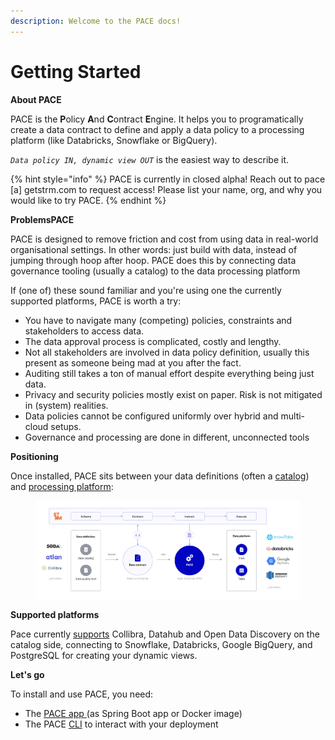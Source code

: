 ```yaml
---
description: Welcome to the PACE docs!
---
```


# Getting Started

**About PACE**

PACE is the **P**olicy **A**nd **C**ontract **E**ngine. It helps you to programatically create a data contract to define and apply a data policy to a processing platform (like Databricks, Snowflake or BigQuery). &#x20;

_`Data policy IN, dynamic view OUT`_ is the easiest way to describe it.&#x20;

{% hint style="info" %}
PACE is currently in closed alpha! Reach out to pace \[a] getstrm.com to request access! Please list your name, org, and why you would like to try PACE.&#x20;
{% endhint %}

**ProblemsPACE**

PACE is designed to remove friction and cost from using data in real-world organisational settings. In other words: just build with data, instead of jumping through hoop after hoop. PACE does this by connecting data governance tooling (usually a catalog) to the  data processing platform

If (one of) these sound familiar and you're using one the currently supported platforms, PACE is worth a try:

* You have to navigate many (competing) policies, constraints and stakeholders to access data.&#x20;
* The data approval process is complicated, costly and lengthy.
* Not all stakeholders are involved in data policy definition, usually this present as someone being mad at you after the fact.&#x20;
* Auditing still takes a ton of manual effort despite everything being just data.&#x20;
* Privacy and security policies mostly exist on paper. Risk is not mitigated in (system) realities.
* Data policies cannot be configured uniformly over hybrid and multi-cloud setups.
* Governance and processing are done in different, unconnected tools

**Positioning**

Once installed, PACE sits between your data definitions (often a [catalog](cli-docs/pace\_list\_catalogs.md)) and [processing platform](cli-docs/pace\_list\_processing-platforms.md):

<figure><img src=".gitbook/assets/PACE-process-2.0@2x+interlace (1).png" alt=""><figcaption></figcaption></figure>

**Supported platforms**

Pace currently [supports](integrations-and-reference/integrations/) Collibra, Datahub and Open Data Discovery on the catalog side, connecting to Snowflake, Databricks, Google BigQuery, and PostgreSQL for creating your dynamic views.

**Let's go**

To install and use PACE, you need:

* The [PACE app ](https://github.com/getstrm/pace)(as Spring Boot app or Docker image)&#x20;
* The PACE [CLI](https://github.com/getstrm/cli) to interact with your deployment
